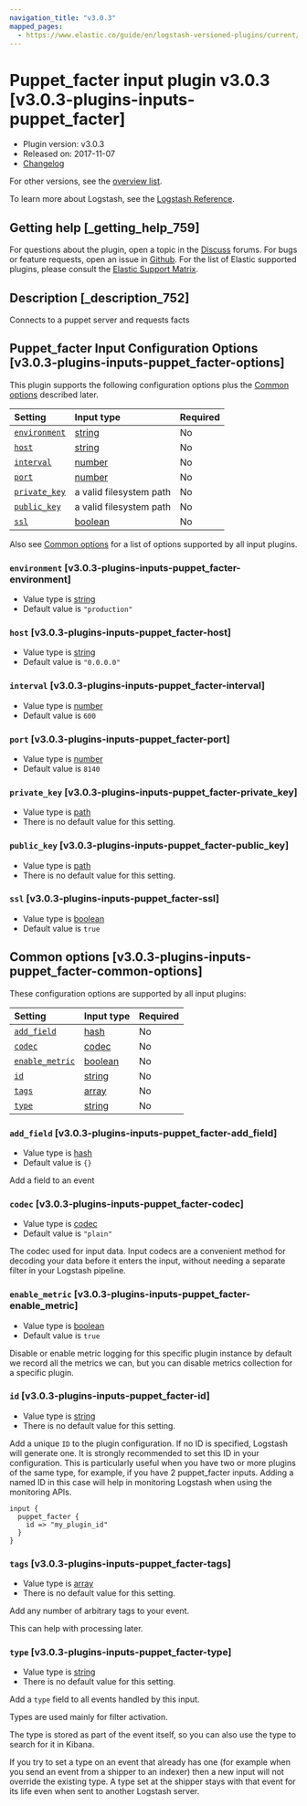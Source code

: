 ```yaml
---
navigation_title: "v3.0.3"
mapped_pages:
  - https://www.elastic.co/guide/en/logstash-versioned-plugins/current/v3.0.3-plugins-inputs-puppet_facter.html
---
```


# Puppet_facter input plugin v3.0.3 [v3.0.3-plugins-inputs-puppet_facter]

* Plugin version: v3.0.3
* Released on: 2017-11-07
* [Changelog](https://github.com/logstash-plugins/logstash-input-puppet_facter/blob/v3.0.3/CHANGELOG.md)

For other versions, see the [overview list](input-puppet_facter-index.md).

To learn more about Logstash, see the [Logstash Reference](https://www.elastic.co/guide/en/logstash/current/index.html).

## Getting help [_getting_help_759]

For questions about the plugin, open a topic in the [Discuss](http://discuss.elastic.co) forums. For bugs or feature requests, open an issue in [Github](https://github.com/logstash-plugins/logstash-input-puppet_facter). For the list of Elastic supported plugins, please consult the [Elastic Support Matrix](https://www.elastic.co/support/matrix#matrix_logstash_plugins).

## Description [_description_752]

Connects to a puppet server and requests facts

## Puppet_facter Input Configuration Options [v3.0.3-plugins-inputs-puppet_facter-options]

This plugin supports the following configuration options plus the [Common options](v3-0-3-plugins-inputs-puppet_facter.md#v3.0.3-plugins-inputs-puppet_facter-common-options) described later.

| Setting | Input type | Required |
| :- | :- | :- |
| [`environment`](v3-0-3-plugins-inputs-puppet_facter.md#v3.0.3-plugins-inputs-puppet_facter-environment) | [string](/lsr/value-types.md#string) | No |
| [`host`](v3-0-3-plugins-inputs-puppet_facter.md#v3.0.3-plugins-inputs-puppet_facter-host) | [string](/lsr/value-types.md#string) | No |
| [`interval`](v3-0-3-plugins-inputs-puppet_facter.md#v3.0.3-plugins-inputs-puppet_facter-interval) | [number](/lsr/value-types.md#number) | No |
| [`port`](v3-0-3-plugins-inputs-puppet_facter.md#v3.0.3-plugins-inputs-puppet_facter-port) | [number](/lsr/value-types.md#number) | No |
| [`private_key`](v3-0-3-plugins-inputs-puppet_facter.md#v3.0.3-plugins-inputs-puppet_facter-private_key) | a valid filesystem path | No |
| [`public_key`](v3-0-3-plugins-inputs-puppet_facter.md#v3.0.3-plugins-inputs-puppet_facter-public_key) | a valid filesystem path | No |
| [`ssl`](v3-0-3-plugins-inputs-puppet_facter.md#v3.0.3-plugins-inputs-puppet_facter-ssl) | [boolean](/lsr/value-types.md#boolean) | No |

Also see [Common options](v3-0-3-plugins-inputs-puppet_facter.md#v3.0.3-plugins-inputs-puppet_facter-common-options) for a list of options supported by all input plugins.

### `environment` [v3.0.3-plugins-inputs-puppet_facter-environment]

* Value type is [string](/lsr/value-types.md#string)
* Default value is `"production"`

### `host` [v3.0.3-plugins-inputs-puppet_facter-host]

* Value type is [string](/lsr/value-types.md#string)
* Default value is `"0.0.0.0"`

### `interval` [v3.0.3-plugins-inputs-puppet_facter-interval]

* Value type is [number](/lsr/value-types.md#number)
* Default value is `600`

### `port` [v3.0.3-plugins-inputs-puppet_facter-port]

* Value type is [number](/lsr/value-types.md#number)
* Default value is `8140`

### `private_key` [v3.0.3-plugins-inputs-puppet_facter-private_key]

* Value type is [path](/lsr/value-types.md#path)
* There is no default value for this setting.

### `public_key` [v3.0.3-plugins-inputs-puppet_facter-public_key]

* Value type is [path](/lsr/value-types.md#path)
* There is no default value for this setting.

### `ssl` [v3.0.3-plugins-inputs-puppet_facter-ssl]

* Value type is [boolean](/lsr/value-types.md#boolean)
* Default value is `true`

## Common options [v3.0.3-plugins-inputs-puppet_facter-common-options]

These configuration options are supported by all input plugins:

| Setting | Input type | Required |
| :- | :- | :- |
| [`add_field`](v3-0-3-plugins-inputs-puppet_facter.md#v3.0.3-plugins-inputs-puppet_facter-add_field) | [hash](/lsr/value-types.md#hash) | No |
| [`codec`](v3-0-3-plugins-inputs-puppet_facter.md#v3.0.3-plugins-inputs-puppet_facter-codec) | [codec](/lsr/value-types.md#codec) | No |
| [`enable_metric`](v3-0-3-plugins-inputs-puppet_facter.md#v3.0.3-plugins-inputs-puppet_facter-enable_metric) | [boolean](/lsr/value-types.md#boolean) | No |
| [`id`](v3-0-3-plugins-inputs-puppet_facter.md#v3.0.3-plugins-inputs-puppet_facter-id) | [string](/lsr/value-types.md#string) | No |
| [`tags`](v3-0-3-plugins-inputs-puppet_facter.md#v3.0.3-plugins-inputs-puppet_facter-tags) | [array](/lsr/value-types.md#array) | No |
| [`type`](v3-0-3-plugins-inputs-puppet_facter.md#v3.0.3-plugins-inputs-puppet_facter-type) | [string](/lsr/value-types.md#string) | No |

### `add_field` [v3.0.3-plugins-inputs-puppet_facter-add_field]

* Value type is [hash](/lsr/value-types.md#hash)
* Default value is `{}`

Add a field to an event

### `codec` [v3.0.3-plugins-inputs-puppet_facter-codec]

* Value type is [codec](/lsr/value-types.md#codec)
* Default value is `"plain"`

The codec used for input data. Input codecs are a convenient method for decoding your data before it enters the input, without needing a separate filter in your Logstash pipeline.

### `enable_metric` [v3.0.3-plugins-inputs-puppet_facter-enable_metric]

* Value type is [boolean](/lsr/value-types.md#boolean)
* Default value is `true`

Disable or enable metric logging for this specific plugin instance by default we record all the metrics we can, but you can disable metrics collection for a specific plugin.

### `id` [v3.0.3-plugins-inputs-puppet_facter-id]

* Value type is [string](/lsr/value-types.md#string)
* There is no default value for this setting.

Add a unique `ID` to the plugin configuration. If no ID is specified, Logstash will generate one. It is strongly recommended to set this ID in your configuration. This is particularly useful when you have two or more plugins of the same type, for example, if you have 2 puppet\_facter inputs. Adding a named ID in this case will help in monitoring Logstash when using the monitoring APIs.

```
input {
  puppet_facter {
    id => "my_plugin_id"
  }
}
```

### `tags` [v3.0.3-plugins-inputs-puppet_facter-tags]

* Value type is [array](/lsr/value-types.md#array)
* There is no default value for this setting.

Add any number of arbitrary tags to your event.

This can help with processing later.

### `type` [v3.0.3-plugins-inputs-puppet_facter-type]

* Value type is [string](/lsr/value-types.md#string)
* There is no default value for this setting.

Add a `type` field to all events handled by this input.

Types are used mainly for filter activation.

The type is stored as part of the event itself, so you can also use the type to search for it in Kibana.

If you try to set a type on an event that already has one (for example when you send an event from a shipper to an indexer) then a new input will not override the existing type. A type set at the shipper stays with that event for its life even when sent to another Logstash server.
